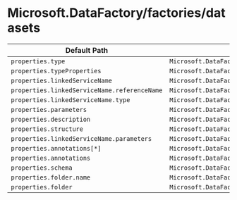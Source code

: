 # Microsoft.DataFactory/factories/datasets

| Default Path | Alias |
|---|---|
| `properties.type` | `Microsoft.DataFactory/factories/datasets/type` |
| `properties.typeProperties` | `Microsoft.DataFactory/factories/datasets/typeProperties` |
| `properties.linkedServiceName` | `Microsoft.DataFactory/factories/datasets/linkedServiceName` |
| `properties.linkedServiceName.referenceName` | `Microsoft.DataFactory/factories/datasets/linkedServiceName.referenceName` |
| `properties.linkedServiceName.type` | `Microsoft.DataFactory/factories/datasets/linkedServiceName.type` |
| `properties.parameters` | `Microsoft.DataFactory/factories/datasets/parameters` |
| `properties.description` | `Microsoft.DataFactory/factories/datasets/description` |
| `properties.structure` | `Microsoft.DataFactory/factories/datasets/structure` |
| `properties.linkedServiceName.parameters` | `Microsoft.DataFactory/factories/datasets/linkedServiceName.parameters` |
| `properties.annotations[*]` | `Microsoft.DataFactory/factories/datasets/annotations[*]` |
| `properties.annotations` | `Microsoft.DataFactory/factories/datasets/annotations` |
| `properties.schema` | `Microsoft.DataFactory/factories/datasets/schema` |
| `properties.folder.name` | `Microsoft.DataFactory/factories/datasets/folder.name` |
| `properties.folder` | `Microsoft.DataFactory/factories/datasets/folder` |

